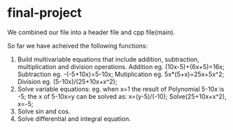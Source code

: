 # final-project

We combined our file into a header file and cpp file(main).

So far we have acheived the following functions:
1.  Build multivariable equations that include addition, subtraction, multiplication and division operations.
    Addition eg. (10x-5)+(6x+5)=16x;
    Subtraction eg. -(-5+10x)=5-10x;
    Mutiplication eg. 5x*(5+x)=25x+5x^2;
    Division eg.  (5-10x)/(25+10x+x^2);
2.  Solve variable equations:
    eg. when x=1 the result of Polynomial 5-10x is -5;
        the x of 5-10x=y can be solved as: x=(y-5)/(-10);
        Solve(25+10x+x^2), x=-5;
3.  Solve sin and cos.
4.  Solve differential and integral equation.
        
